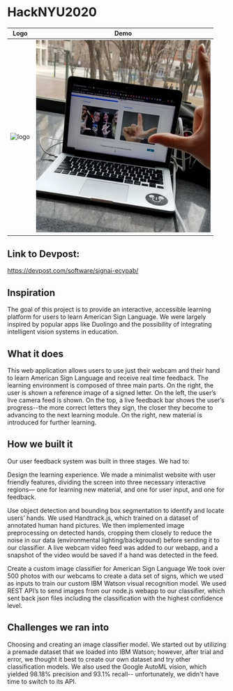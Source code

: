 # HackNYU2020
Logo | Demo 
------------ | -------------
<img src="https://i.ibb.co/kQnbRyk/Sign-AI-thumbnail.png" alt="logo" width="367" height="324"> | <img src="https://github.com/CarolineNB/HackNYU2020/blob/master/demo%20.jpg" alt="demo" width="400" >

## Link to Devpost:
https://devpost.com/software/signai-ecypab/

## Inspiration
The goal of this project is to provide an interactive, accessible learning platform for users to learn American Sign Language. We were largely inspired by popular apps like Duolingo and the possibility of integrating intelligent vision systems in education.

## What it does
This web application allows users to use just their webcam and their hand to learn American Sign Language and receive real time feedback. The learning environment is composed of three main parts. On the right, the user is shown a reference image of a signed letter. On the left, the user’s live camera feed is shown. On the top, a live feedback bar shows the user’s progress--the more correct letters they sign, the closer they become to advancing to the next learning module. On the right, new material is introduced for further learning.

## How we built it
Our user feedback system was built in three stages. We had to:

Design the learning experience.
We made a minimalist website with user friendly features, dividing the screen into three necessary interactive regions— one for learning new material, and one for user input, and one for feedback.

Use object detection and bounding box segmentation to identify and locate users’ hands.
We used Handtrack.js, which trained on a dataset of annotated human hand pictures. We then implemented image preprocessing on detected hands, cropping them closely to reduce the noise in our data (environmental lighting/background) before sending it to our classifier. A live webcam video feed was added to our webapp, and a snapshot of the video would be saved if a hand was detected in the feed.

Create a custom image classifier for American Sign Language
We took over 500 photos with our webcams to create a data set of signs, which we used as inputs to train our custom IBM Watson visual recognition model. We used REST API’s to send images from our node.js webapp to our classifier, which sent back json files including the classification with the highest confidence level.

## Challenges we ran into
Choosing and creating an image classifier model. We started out by utilizing a premade dataset that we loaded into IBM Watson; however, after trial and error, we thought it best to create our own dataset and try other classification models. We also used the Google AutoML vision, which yielded 98.18% precision and 93.1% recall-- unfortunately, we didn't have time to switch to its API.
